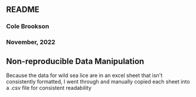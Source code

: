 ## README
### Cole Brookson
### November, 2022

## Non-reproducible Data Manipulation

Because the data for wild sea lice are in an excel sheet that isn't consistently formatted, I went through and manually copied each sheet into a .csv file for consistent readability 